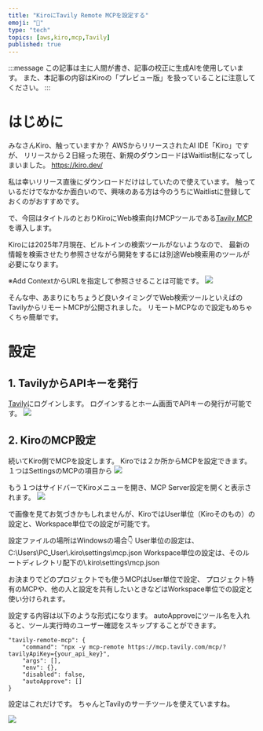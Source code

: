 ```yaml
---
title: "KiroにTavily Remote MCPを設定する"
emoji: "👻"
type: "tech"
topics: [aws,kiro,mcp,Tavily]
published: true
---
```


:::message
この記事は主に人間が書き、記事の校正に生成AIを使用しています。
また、本記事の内容はKiroの「プレビュー版」を扱っていることに注意してください。
:::

# はじめに
みなさんKiro、触っていますか？
AWSからリリースされたAI IDE「Kiro」ですが、
リリースから２日経った現在、新規のダウンロードはWaitlist制になってしまいました。
https://kiro.dev/

私は幸いリリース直後にダウンロードだけはしていたので使えています。
触っているだけでなかなか面白いので、興味のある方は今のうちにWaitlistに登録しておくのがおすすめです。

で、今回はタイトルのとおりKiroにWeb検索向けMCPツールである[Tavily MCP](https://github.com/tavily-ai/tavily-mcp)を導入します。

Kiroには2025年7月現在、ビルトインの検索ツールがないようなので、
最新の情報を検索させたり参照させながら開発をするには別途Web検索用のツールが必要になります。

※Add ContextからURLを指定して参照させることは可能です。
![](https://storage.googleapis.com/zenn-user-upload/23cc741b187b-20250717.png)


そんな中、あまりにもちょうど良いタイミングでWeb検索ツールといえばのTavilyからリモートMCPが公開されました。
リモートMCPなので設定もめちゃくちゃ簡単です。


# 設定

## 1. TavilyからAPIキーを発行

[Tavily](https://app.tavily.com/home)にログインします。
ログインするとホーム画面でAPIキーの発行が可能です。
![](https://storage.googleapis.com/zenn-user-upload/89139be91ea6-20250717.png)


## 2. KiroのMCP設定

続いてKiro側でMCPを設定します。
Kiroでは２か所からMCPを設定できます。
１つはSettingsのMCPの項目から
![](https://storage.googleapis.com/zenn-user-upload/29f2446d042b-20250717.png)

もう１つはサイドバーでKiroメニューを開き、MCP Server設定を開くと表示されます。
![](https://storage.googleapis.com/zenn-user-upload/5f52bd873f00-20250717.png)

で画像を見てお気づきかもしれませんが、KiroではUser単位（Kiroそのもの）の設定と、Workspace単位での設定が可能です。

設定ファイルの場所はWindowsの場合👇
User単位の設定は、C:\Users\PC_User\\.kiro\settings\mcp.json
Workspace単位の設定は、そのルートディレクトリ配下の\\.kiro\settings\mcp.json

お決まりでどのプロジェクトでも使うMCPはUser単位で設定、
プロジェクト特有のMCPや、他の人と設定を共有したいときなどはWorkspace単位での設定と使い分けられます。

設定する内容は以下のような形式になります。
autoApproveにツール名を入れると、ツール実行時のユーザー確認をスキップすることができます。

```javascript: mcp.json
"tavily-remote-mcp": {
    "command": "npx -y mcp-remote https://mcp.tavily.com/mcp/?tavilyApiKey={your_api_key}",
    "args": [],
    "env": {},
    "disabled": false,
    "autoApprove": []
}
```


設定はこれだけです。
ちゃんとTavilyのサーチツールを使えていますね。

![](https://storage.googleapis.com/zenn-user-upload/030972bbee33-20250717.png)
